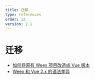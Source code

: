 ```yaml
---
title: 迁移
type: references
order: 12
version: 2.1
---
```


# 迁移

- [如何将原有 Weex 项目改造成 Vue 版本](./migration-from-weex.html)
- [Weex 和 Vue 2.x 的语法差异](./difference.html)